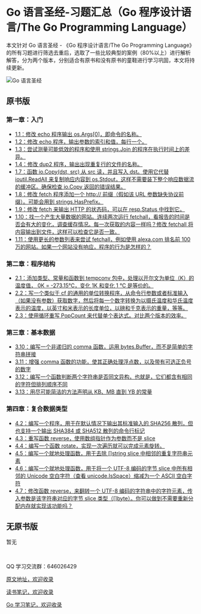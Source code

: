 # Go 语言圣经-习题汇总（Go 程序设计语言/The Go Programming Language）

本文针对 Go 语言圣经 - 《Go 程序设计语言/The Go Programming Language》的所有习题进行筛选去重后，选取了一些比较典型的案例（80%以上）进行解析解答，分为两个版本，分别适合有原书和没有原书的童鞋进行学习巩固，本文将持续更新。

![Go 语言圣经](http://shadows-mall.oss-cn-shenzhen.aliyuncs.com/images/new/Jietu20191214-094452.png)

## 原书版

### 第一章：入门

- [1.1：修改 echo 程序输出 os.Args[0]，即命令的名称。](https://github.com/a1029563229/The-Go-Programming-Language/tree/master/practice/1/1.1)
- [1.2：修改 echo 程序，输出参数的索引和值，每行一个。](https://github.com/a1029563229/The-Go-Programming-Language/tree/master/practice/1/1.2)
- [1.3：尝试测量可能低效的程序和使用 strings.Join 的程序在执行时间上的差异。](https://github.com/a1029563229/The-Go-Programming-Language/tree/master/practice/1/1.3)
- [1.4：修改 dup2 程序，输出出现重复行的文件的名称。](https://github.com/a1029563229/The-Go-Programming-Language/tree/master/practice/1/1.4)
- [1.7：函数 io.Copy(dst, src) 从 src 读，并且写入 dst。使用它代替 ioutil.ReadAll 来复制响应内容到 os.Stdout，这样不需要装下整个响应数据流的缓冲区。确保检查 io.Copy 返回的错误结果。](https://github.com/a1029563229/The-Go-Programming-Language/tree/master/practice/1/1.7)
- [1.8：修改 fetch 程序添加一个 http:// 前缀（假如该 URL 参数缺失协议前缀）。可能会用到 strings.HasPrefix。](https://github.com/a1029563229/The-Go-Programming-Language/tree/master/practice/1/1.8)
- [1.9：修改 fetch 来输出 HTTP 的状态码，可以在 resp.Status 中找到它。](https://github.com/a1029563229/The-Go-Programming-Language/tree/master/practice/1/1.9)
- [1.10：找一个产生大量数据的网站。连续两次运行 fetchall，看报告的时间是否会有大的变化，调查缓存情况。每一次获取的内容一样吗？修改 fetchall 将内容输出到文件，这样可以检查它是否一致。](https://github.com/a1029563229/The-Go-Programming-Language/tree/master/practice/1/1.10)
- [1.11：使用更长的参数列表来尝试 fetchall，例如使用 alexa.com 排名前 100 万的网站。如果一个网站没有响应，程序的行为是怎样的？](https://github.com/a1029563229/The-Go-Programming-Language/tree/master/practice/1/1.11)

### 第二章：程序结构

- [2.1：添加类型、常量和函数到 tempconv 包中，处理以开尔文为单位（K）的温度值， 0K = -273.15℃，变化 1K 和变化 1 ℃ 是等价的。](https://github.com/a1029563229/The-Go-Programming-Language/tree/master/practice/2/2.1)
- [2.2：写一个类似于 cf 的通用的单位转换程序，从命令行参数或者标准输入（如果没有参数）获取数字，然后将每一个数字转换为以摄氏温度和华氏温度表示的温度，以英寸和米表示的长度单位，以磅和千克表示的重量，等等。](https://github.com/a1029563229/The-Go-Programming-Language/tree/master/practice/2/2.2)
- [2.3：使用循环重写 PopCount 来代替单个表达式。对比两个版本的效率。](https://github.com/a1029563229/The-Go-Programming-Language/tree/master/practice/2/2.3)

### 第三章：基本数据

- [3.10：编写一个非递归的 comma 函数，运用 bytes.Buffer，而不是简单的字符串拼接](https://github.com/a1029563229/The-Go-Programming-Language/tree/master/practice/3/3.10)
- [3.11：增强 comma 函数的功能，使其正确处理浮点数，以及带有可选正负号的数字](https://github.com/a1029563229/The-Go-Programming-Language/tree/master/practice/3/3.11)
- [3.12：编写一个函数判断两个字符串是否同文异构，也就是，它们都含有相同的字符但排列顺序不同](https://github.com/a1029563229/The-Go-Programming-Language/tree/master/practice/3/3.12)
- [3.13：用尽可能简洁的方法声明从 KB、MB 直到 YB 的常量](https://github.com/a1029563229/The-Go-Programming-Language/tree/master/practice/3/3.13)

### 第四章：复合数据类型

- [4.2：编写一个程序，用于在默认情况下输出其标准输入的 SHA256 散列，但也支持一个输出 SHA384 或 SHA512 散列的命令行标记](https://github.com/a1029563229/The-Go-Programming-Language/tree/master/practice/4/4.2)
- [4.3：重写函数 reverse，使用数组指针作为参数而不是 slice](https://github.com/a1029563229/The-Go-Programming-Language/tree/master/practice/4/4.3)
- [4.4：编写一个函数 rotate，实现一次遍历就可以完成元素旋转。](https://github.com/a1029563229/The-Go-Programming-Language/tree/master/practice/4/4.4)
- [4.5：编写一个就地处理函数，用于去除 []string slice 中相邻的重复字符串元素](https://github.com/a1029563229/The-Go-Programming-Language/tree/master/practice/4/4.5)
- [4.6：编写一个就地处理函数，用于将一个 UTF-8 编码的字节 slice 中所有相邻的 Unicode 空白字符（查看 unicode.IsSpace）缩减为一个 ASCII 空白字符](https://github.com/a1029563229/The-Go-Programming-Language/tree/master/practice/4/4.6)
- [4.7：修改函数 reverse，来翻转一个 UTF-8 编码的字符串中的字符元素，传入参数是该字符串对应的字节 slice 类型（[]byte）。你可以做到不需要重新分配内存就实现该功能吗？](https://github.com/a1029563229/The-Go-Programming-Language/tree/master/practice/4/4.7)

## 无原书版

暂无


</br>

QQ 学习交流群：646026429

[原文地址，欢迎收录](https://github.com/a1029563229/Blogs/tree/master/Introduction/go/The-Go-Programming-Practice)

[读书笔记，欢迎收录](https://github.com/a1029563229/The-Go-Programming-Language)

[Go 学习笔记，欢迎收录](https://github.com/a1029563229/go-excerpt)
